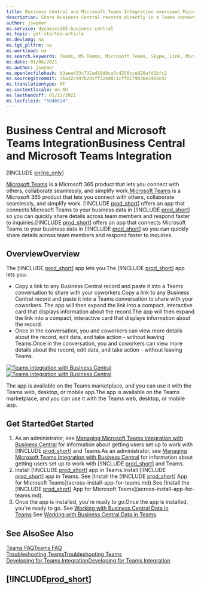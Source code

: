 ```yaml
---
title: Business Central and Microsoft Teams Integration overview| Microsoft Docs
description: Share Business Central records directly in a Teams conversation.
author: jswymer
ms.service: dynamics365-business-central
ms.topic: get-started-article
ms.devlang: na
ms.tgt_pltfrm: na
ms.workload: na
ms.search.keywords: Teams, MS Teams, Microsoft Teams, Skype, Link, Microsoft 365, collaborate, collaboration, teamwork
ms.date: 01/08/2021
ms.author: jswymer
ms.openlocfilehash: b3aea433c732ad10d0ca3c4250cce920afd1bfc2
ms.sourcegitcommit: 36a32c997b201ff32ed8c1cff8179b36e2468c47
ms.translationtype: HT
ms.contentlocale: en-AU
ms.lasthandoff: 01/22/2021
ms.locfileid: "5046514"
---
```

# <a name="business-central-and-microsoft-teams-integration"></a><span data-ttu-id="79248-103">Business Central and Microsoft Teams Integration</span><span class="sxs-lookup"><span data-stu-id="79248-103">Business Central and Microsoft Teams Integration</span></span>

[!INCLUDE [online_only](includes/online_only.md)]

<span data-ttu-id="79248-104">[Microsoft Teams](https://www.microsoft.com/en-us/microsoft-365/microsoft-teams) is a Microsoft 365 product that lets you connect with others, collaborate seamlessly, and simplify work.</span><span class="sxs-lookup"><span data-stu-id="79248-104">[Microsoft Teams](https://www.microsoft.com/en-us/microsoft-365/microsoft-teams) is a Microsoft 365 product that lets you connect with others, collaborate seamlessly, and simplify work.</span></span> <span data-ttu-id="79248-105">[!INCLUDE [prod_short](includes/prod_short.md)] offers an app that connects Microsoft Teams to your business data in [!INCLUDE [prod_short](includes/prod_short.md)] so you can quickly share details across team members and respond faster to inquiries.</span><span class="sxs-lookup"><span data-stu-id="79248-105">[!INCLUDE [prod_short](includes/prod_short.md)] offers an app that connects Microsoft Teams to your business data in [!INCLUDE [prod_short](includes/prod_short.md)] so you can quickly share details across team members and respond faster to inquiries.</span></span>

## <a name="overview"></a><span data-ttu-id="79248-106">Overview</span><span class="sxs-lookup"><span data-stu-id="79248-106">Overview</span></span>

<span data-ttu-id="79248-107">The [!INCLUDE [prod_short](includes/prod_short.md)] app lets you:</span><span class="sxs-lookup"><span data-stu-id="79248-107">The [!INCLUDE [prod_short](includes/prod_short.md)] app lets you:</span></span>

- <span data-ttu-id="79248-108">Copy a link to any Business Central record and paste it into a Teams conversation to share with your coworkers.</span><span class="sxs-lookup"><span data-stu-id="79248-108">Copy a link to any Business Central record and paste it into a Teams conversation to share with your coworkers.</span></span> <span data-ttu-id="79248-109">The app will then expand the link into a compact, interactive card that displays information about the record.</span><span class="sxs-lookup"><span data-stu-id="79248-109">The app will then expand the link into a compact, interactive card that displays information about the record.</span></span>
- <span data-ttu-id="79248-110">Once in the conversation, you and coworkers can view more details about the record, edit data, and take action - without leaving Teams.</span><span class="sxs-lookup"><span data-stu-id="79248-110">Once in the conversation, you and coworkers can view more details about the record, edit data, and take action - without leaving Teams.</span></span>

<span data-ttu-id="79248-111">[![Teams integration with Business Central](media/teams-intro-v3.png)](media/teams-intro-v3.png#lightbox)</span><span class="sxs-lookup"><span data-stu-id="79248-111">[![Teams integration with Business Central](media/teams-intro-v3.png)](media/teams-intro-v3.png#lightbox)</span></span>

<span data-ttu-id="79248-112">The app is available on the Teams marketplace, and you can use it with the Teams web, desktop, or mobile app.</span><span class="sxs-lookup"><span data-stu-id="79248-112">The app is available on the Teams marketplace, and you can use it with the Teams web, desktop, or mobile app.</span></span>

## <a name="get-started"></a><span data-ttu-id="79248-113">Get Started</span><span class="sxs-lookup"><span data-stu-id="79248-113">Get Started</span></span>

1. <span data-ttu-id="79248-114">As an administrator, see [Managing Microsoft Teams Integration with Business Central](admin-teams-integration.md) for information about getting users set up to work with [!INCLUDE [prod_short](includes/prod_short.md)] and Teams.</span><span class="sxs-lookup"><span data-stu-id="79248-114">As an administrator, see [Managing Microsoft Teams Integration with Business Central](admin-teams-integration.md) for information about getting users set up to work with [!INCLUDE [prod_short](includes/prod_short.md)] and Teams.</span></span>
2. <span data-ttu-id="79248-115">Install [!INCLUDE [prod_short](includes/prod_short.md)] app in Teams.</span><span class="sxs-lookup"><span data-stu-id="79248-115">Install [!INCLUDE [prod_short](includes/prod_short.md)] app in Teams.</span></span> <span data-ttu-id="79248-116">See [Install the [!INCLUDE [prod_short](includes/prod_short.md)] App for Microsoft Teams](across-install-app-for-teams.md).</span><span class="sxs-lookup"><span data-stu-id="79248-116">See [Install the [!INCLUDE [prod_short](includes/prod_short.md)] App for Microsoft Teams](across-install-app-for-teams.md).</span></span>
3. <span data-ttu-id="79248-117">Once the app is installed, you're ready to go.</span><span class="sxs-lookup"><span data-stu-id="79248-117">Once the app is installed, you're ready to go.</span></span> <span data-ttu-id="79248-118">See [Working with Business Central Data in Teams](across-working-with-teams.md).</span><span class="sxs-lookup"><span data-stu-id="79248-118">See [Working with Business Central Data in Teams](across-working-with-teams.md).</span></span> 

## <a name="see-also"></a><span data-ttu-id="79248-119">See Also</span><span class="sxs-lookup"><span data-stu-id="79248-119">See Also</span></span>

[<span data-ttu-id="79248-120">Teams FAQ</span><span class="sxs-lookup"><span data-stu-id="79248-120">Teams FAQ</span></span>](teams-faq.md)  
[<span data-ttu-id="79248-121">Troubleshooting Teams</span><span class="sxs-lookup"><span data-stu-id="79248-121">Troubleshooting Teams</span></span>](admin-teams-troubleshooting.md)  
[<span data-ttu-id="79248-122">Developing for Teams Integration</span><span class="sxs-lookup"><span data-stu-id="79248-122">Developing for Teams Integration</span></span>](/dynamics365/business-central/dev-itpro/developer/devenv-develop-for-teams)  
## [!INCLUDE[prod_short](includes/free_trial_md.md)]  
